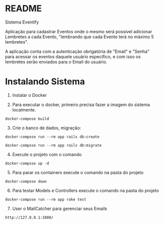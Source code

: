 # README

Sistema Eventify

Aplicação para cadastrar Eventos onde o mesmo será possível adicionar Lembretes a cada Evento, "lembrando que cada Evento terá no máximo 5 lembretes".

A aplicação conta com a autenticação obrigatória de "Email" e "Senha" para acessar os eventos daquele usuário específico, e com isso os lembretes serão enviados
para o Email do usuário.

# Instalando Sistema

1. Instalar o Docker

2. Para executar o docker, primeiro precisa fazer a imagem do sistema localmente. 
```
docker-compose build
```

3. Crie o banco de dados, migração: 
```
docker-compose run --rm app rails db:create
```
```
docker-compose run --rm app rails db:migrate
```

4. Execute o projeto com o comando 
```
docker-compose up -d
```

5. Para parar os containers execute o comando na pasta do projeto
```
docker-compose down
```

6. Para testar Models e Controllers execute o comando na pasta do projeto
```
docker-compose run --rm app rake test
```

7. User o MailCatcher para gerenciar seus Emails
```
http://127.0.0.1:1080/
```
